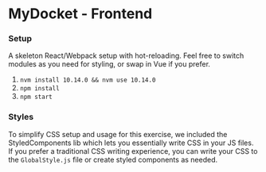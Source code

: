 # MyDocket - Frontend

### Setup

A skeleton React/Webpack setup with hot-reloading. Feel free to switch modules as you need for styling, or swap in Vue if you prefer.

1. `nvm install 10.14.0 && nvm use 10.14.0`
2. `npm install`
3. `npm start`

### Styles

To simplify CSS setup and usage for this exercise, we included the StyledComponents lib which lets you essentially write CSS in your JS files. If you prefer a traditional CSS writing experience, you can write your CSS to the `GlobalStyle.js` file or create styled components as needed.